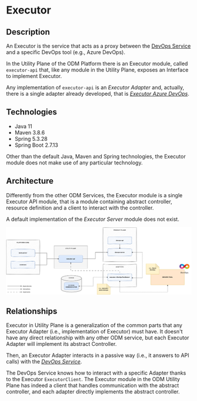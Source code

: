 # Executor

## Description

An Executor is the service that acts as a proxy between the [DevOps Service](../../product-plane/devops.md)
and a specific DevOps tool (e.g., Azure DevOps).

In the Utility Plane of the ODM Platform there is an Executor module, called `executor-api` that, 
like any module in the Utility Plane, exposes an Interface to implement Executor.

Any implementation of `executor-api` is an _Executor Adapter_ and, actually, there is a single
adapter already developed, that is [_Executor Azure DevOps_](adapters/executor-azuredevops.md).

## Technologies
* Java 11
* Maven 3.8.6
* Spring 5.3.28
* Spring Boot 2.7.13

Other than the default Java, Maven and Spring technologies,
the Executor module does not make use of any particular technology.

## Architecture
Differently from the other ODM Services, the Executor module is a single Executor API module, 
that is a module containing abstract controller, resource definition and a client to interact with the controller.

A default implementation of the _Executor Server_ module does not exist.


![Executor-diagram](../../../images/architecture/utility-plane/executor/executor_architecture.png)

## Relationships
Executor in Utility Plane is a generalization of the common parts that any
Executor Adapter (i.e., implementation of Executor) must have. 
It doesn't have any direct relationship with any other ODM service, 
but each Executor Adapter will implement its abstract Controller.

Then, an Executor Adapter interacts in a passive way (i.e., it answers to API calls) with the 
[_DevOps Service_](../../product-plane/devops.md).

The DevOps Service knows how to interact with a specific Adapter thanks to the Executor
`ExecutorClient`. The Executor module in the ODM Utility Plane has indeed a client that handles communication with 
the abstract controller, and each adapter directly implements the abstract controller.